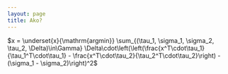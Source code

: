 ```yaml
---
layout: page
title: Ako?
---
```


<script type="text/x-mathjax-config">
    MathJax.Hub.Config({
      tex2jax: {
        skipTags: ['script', 'noscript', 'style', 'textarea', 'pre'],
        inlineMath: [['$','$']]
      }
    });
  </script>
  <script src="https://cdn.mathjax.org/mathjax/latest/MathJax.js?config=TeX-AMS-MML_HTMLorMML" type="text/javascript"></script> 
  

$x = \underset{x}{\mathrm{argmin}} \sum_{(\tau_1, \sigma_1, \sigma_2, \tau_2, \Delta)\in\Gamma} 
\Delta\cdot\left(\left(\frac{x^T\cdot\tau_1}{\tau_1^T\cdot\tau_1} - \frac{x^T\cdot\tau_2}{\tau_2^T\cdot\tau_2}\right) - (\sigma_1 - \sigma_2)\right)^2$
